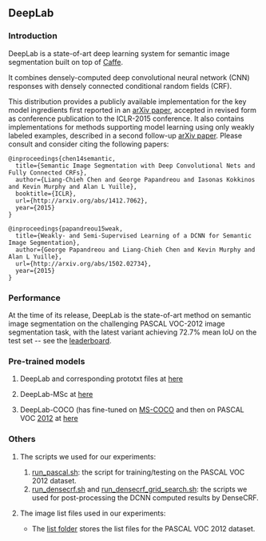 ## DeepLab

### Introduction

DeepLab is a state-of-art deep learning system for semantic image segmentation built on top of [Caffe](http://caffe.berkeleyvision.org).

It combines densely-computed deep convolutional neural network (CNN) responses with densely connected conditional random fields (CRF).

This distribution provides a publicly available implementation for the key model ingredients first reported in an [arXiv paper](http://arxiv.org/abs/1412.7062), accepted in revised form as conference publication to the ICLR-2015 conference. 
It also contains implementations for methods supporting model learning using only weakly labeled examples, described in a second follow-up [arXiv paper](http://arxiv.org/abs/1502.02734).
Please consult and consider citing the following papers:

    @inproceedings{chen14semantic,
      title={Semantic Image Segmentation with Deep Convolutional Nets and Fully Connected CRFs},
      author={Liang-Chieh Chen and George Papandreou and Iasonas Kokkinos and Kevin Murphy and Alan L Yuille},
      booktitle={ICLR},
      url={http://arxiv.org/abs/1412.7062},
      year={2015}
    }

    @inproceedings{papandreou15weak,
      title={Weakly- and Semi-Supervised Learning of a DCNN for Semantic Image Segmentation},
      author={George Papandreou and Liang-Chieh Chen and Kevin Murphy and Alan L Yuille},
      url={http://arxiv.org/abs/1502.02734},
      year={2015}
    }

### Performance

At the time of its release, DeepLab is the state-of-art method on semantic image segmentation on the challenging PASCAL VOC-2012 image segmentation task, with the latest variant achieving 72.7% mean IoU on the test set -- see the [leaderboard](http://host.robots.ox.ac.uk:8080/leaderboard/displaylb.php?challengeid=11&compid=6).

### Pre-trained models

1. DeepLab and corresponding prototxt files at [here](http://www.cs.ucla.edu/~lcchen/deeplab-public/vgg128_noup/)

2. DeepLab-MSc at [here](http://www.cs.ucla.edu/~lcchen/deeplab-public/vgg128_ms_pool3/)

3. DeepLab-COCO (has fine-tuned on [MS-COCO](http://mscoco.org/) and then on PASCAL VOC [2012](http://pascallin.ecs.soton.ac.uk/challenges/VOC/voc2012/) at [here](http://www.cs.ucla.edu/~lcchen/deeplab-public/vgg128_noup_pool3_cocomix/)

### Others

1. The scripts we used for our experiments:
    1. [run_pascal.sh](http://www.cs.ucla.edu/~lcchen/deeplab-public/run_pascal.sh): the script for training/testing on the PASCAL VOC 2012 dataset.
    2. [run_densecrf.sh](http://www.cs.ucla.edu/~lcchen/deeplab-public/run_densecrf.sh) and [run_densecrf_grid_search.sh](http://www.cs.ucla.edu/~lcchen/deeplab-public/run_densecrf_grid_search.sh): the scripts we used for post-processing the DCNN computed results by DenseCRF.

2. The image list files used in our experiments:
    * The [list folder](http://www.cs.ucla.edu/~lcchen/deeplab-public/list) stores the list files for the PASCAL VOC 2012 dataset.
    